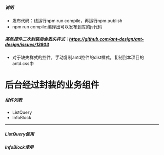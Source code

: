 ##### 说明
* 发布代码：线运行npm run compile，再运行npm publish
* npm run compile:编译出可以发布到库的js代码


##### 某些控件二次封装后会丢失样式：https://github.com/ant-design/ant-design/issues/13803
* 对于缺失样式的控件，手动复制antd控件的dist样式，复制到本项目的antd.css中

# 后台经过封装的业务组件

##### 组件列表
* ListQuery
* InfoBlock

------

##### ListQuery使用


##### InfoBlock使用


